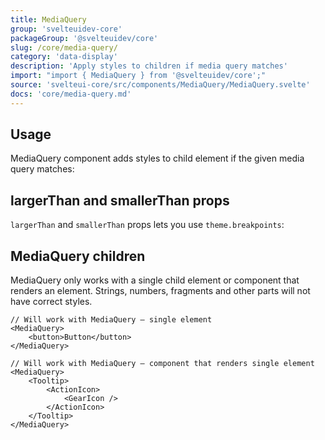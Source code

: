 ```yaml
---
title: MediaQuery
group: 'svelteuidev-core'
packageGroup: '@svelteuidev/core'
slug: /core/media-query/
category: 'data-display'
description: 'Apply styles to children if media query matches'
import: "import { MediaQuery } from '@svelteuidev/core';"
source: 'svelteui-core/src/components/MediaQuery/MediaQuery.svelte'
docs: 'core/media-query.md'
---
```


<script>
	import { Demo, MediaQueryDemos } from '@svelteuidev/demos';
  	import { Heading } from 'components';
    import { Alert } from '@svelteuidev/core';
    import { InfoCircled } from 'radix-icons-svelte';
</script>

<Heading />

## Usage

MediaQuery component adds styles to child element if the given media query matches:

<Demo demo={MediaQueryDemos.usage} />

## largerThan and smallerThan props

`largerThan` and `smallerThan` props lets you use `theme.breakpoints`:

<Demo demo={MediaQueryDemos.query} />

## MediaQuery children

<Alert icon={InfoCircled}  title="Important" color="blue" >
   MediaQuery only works with a single child element or component that renders an element. Strings, numbers, fragments and other parts will not have correct styles.
</Alert>

```tsx
// Will work with MediaQuery – single element
<MediaQuery>
    <button>Button</button>
</MediaQuery>

// Will work with MediaQuery – component that renders single element
<MediaQuery>
    <Tooltip>
        <ActionIcon>
            <GearIcon />
        </ActionIcon>
    </Tooltip>
</MediaQuery>
```
